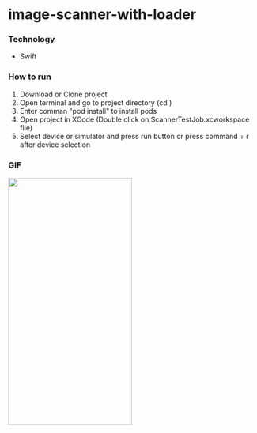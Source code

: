 
# image-scanner-with-loader

### Technology
- Swift

### How to run
1) Download or Clone project
2) Open terminal and go to project directory (cd <project root directory>)
3) Enter comman "pod install" to install pods
4) Open project in XCode (Double click on ScannerTestJob.xcworkspace file)
5) Select device or simulator and press run button or press command + r after device selection

### GIF
<img src="ezgif.com-gif-maker.gif" height="500" width="250">

